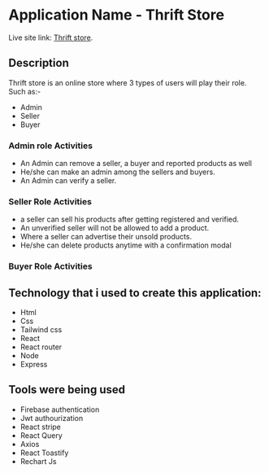 # Application Name - Thrift Store

Live site link:  [Thrift store](https://vendor-store-b2ba5.web.app/).

## Description 

Thrift store is an online store where 3 types of users will play their role. Such as:-
* Admin
* Seller
* Buyer

### Admin role Activities

* An Admin can remove a seller, a buyer and reported products as well
* He/she can make an admin among the sellers and buyers.
* An Admin can verify a seller.

### Seller Role Activities

* a seller can sell his products after getting registered and verified.
* An unverified seller will not be allowed to add a product.
* Where a seller can advertise their unsold products.
* He/she can delete products anytime with a confirmation modal

### Buyer Role Activities

## Technology  that i used to create this application:
* Html
* Css
* Tailwind css
* React 
* React router 
* Node
* Express

## Tools were being used
* Firebase authentication
* Jwt authourization
* React stripe
* React Query
* Axios
* React Toastify
* Rechart Js

